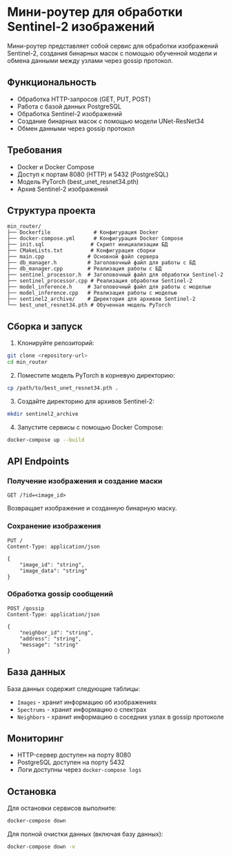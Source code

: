 # Мини-роутер для обработки Sentinel-2 изображений

Мини-роутер представляет собой сервис для обработки изображений Sentinel-2, создания бинарных масок с помощью обученной модели и обмена данными между узлами через gossip протокол.

## Функциональность

- Обработка HTTP-запросов (GET, PUT, POST)
- Работа с базой данных PostgreSQL
- Обработка Sentinel-2 изображений
- Создание бинарных масок с помощью модели UNet-ResNet34
- Обмен данными через gossip протокол

## Требования

- Docker и Docker Compose
- Доступ к портам 8080 (HTTP) и 5432 (PostgreSQL)
- Модель PyTorch (best_unet_resnet34.pth)
- Архив Sentinel-2 изображений

## Структура проекта

```
min_router/
├── Dockerfile              # Конфигурация Docker
├── docker-compose.yml      # Конфигурация Docker Compose
├── init.sql               # Скрипт инициализации БД
├── CMakeLists.txt         # Конфигурация сборки
├── main.cpp              # Основной файл сервера
├── db_manager.h          # Заголовочный файл для работы с БД
├── db_manager.cpp        # Реализация работы с БД
├── sentinel_processor.h  # Заголовочный файл для обработки Sentinel-2
├── sentinel_processor.cpp # Реализация обработки Sentinel-2
├── model_inference.h     # Заголовочный файл для работы с моделью
├── model_inference.cpp   # Реализация работы с моделью
├── sentinel2_archive/    # Директория для архивов Sentinel-2
└── best_unet_resnet34.pth # Обученная модель PyTorch
```

## Сборка и запуск

1. Клонируйте репозиторий:
```bash
git clone <repository-url>
cd min_router
```

2. Поместите модель PyTorch в корневую директорию:
```bash
cp /path/to/best_unet_resnet34.pth .
```

3. Создайте директорию для архивов Sentinel-2:
```bash
mkdir sentinel2_archive
```

4. Запустите сервисы с помощью Docker Compose:
```bash
docker-compose up --build
```

## API Endpoints

### Получение изображения и создание маски
```
GET /?id=<image_id>
```
Возвращает изображение и созданную бинарную маску.

### Сохранение изображения
```
PUT /
Content-Type: application/json

{
    "image_id": "string",
    "image_data": "string"
}
```

### Обработка gossip сообщений
```
POST /gossip
Content-Type: application/json

{
    "neighbor_id": "string",
    "address": "string",
    "message": "string"
}
```

## База данных

База данных содержит следующие таблицы:
- `Images` - хранит информацию об изображениях
- `Spectrums` - хранит информацию о спектрах
- `Neighbors` - хранит информацию о соседних узлах в gossip протоколе

## Мониторинг

- HTTP-сервер доступен на порту 8080
- PostgreSQL доступен на порту 5432
- Логи доступны через `docker-compose logs`

## Остановка

Для остановки сервисов выполните:
```bash
docker-compose down
```

Для полной очистки данных (включая базу данных):
```bash
docker-compose down -v
``` 